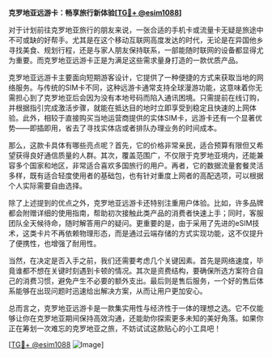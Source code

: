 **克罗地亚远游卡：畅享旅行新体验[[TG💪+ @esim1088](https://t.me/s/esim1088)]**

对于计划前往克罗地亚旅行的朋友来说，一张合适的手机卡或流量卡无疑是旅途中不可或缺的好帮手。尤其是在这个移动互联网高度发达的时代，无论是在异国他乡寻找美食、规划行程，还是与家人朋友保持联系，一部能随时联网的设备都显得尤为重要。而克罗地亚远游卡正是为满足这些需求量身打造的一款优质产品。

克罗地亚远游卡主要面向短期游客设计，它提供了一种便捷的方式来获取当地的网络服务。与传统的SIM卡不同，这种远游卡通常支持全球漫游功能，这意味着你无需担心到了克罗地亚后会因为没有本地号码而陷入通讯困境。只需提前在线订购，并根据指引完成激活步骤，就能在抵达目的地时立即享受到稳定且快速的上网体验。此外，相较于直接购买当地运营商提供的实体SIM卡，远游卡还有一个显著优势——即插即用，省去了寻找实体店或者排队办理业务的时间成本。

那么，这款卡具体有哪些亮点呢？首先，它的价格非常亲民，适合预算有限但又希望获得良好通信质量的人群。其次，覆盖范围广，不仅限于克罗地亚境内，还能兼容多个国家和地区，非常适合喜欢多国旅行的用户。再者，它的数据流量套餐灵活多样，既有适合轻度使用者的基础包，也有针对重度上网者的高配选项，可以根据个人实际需要自由选择。

除了上述提到的优点之外，克罗地亚远游卡还特别注重用户体验。比如，许多品牌都会附赠详细的使用指南，帮助初次接触此类产品的消费者快速上手；同时，客服团队全天候待命，随时解答用户的疑问。更重要的是，由于采用了先进的eSIM技术，这类卡片不再依赖物理形态，而是通过云端存储的方式实现功能，这不仅提升了便携性，也增强了耐用性。

当然，在决定是否入手之前，我们还需要考虑几个关键因素。首先是网络速度，毕竟谁都不想在关键时刻遇到卡顿的情况。其次是资费结构，要确保所选方案符合自己的消费习惯，避免产生不必要的额外支出。最后则是售后服务，一个好的售后体系能够在出现问题时迅速给出解决方案，从而让用户更加安心。

总而言之，克罗地亚远游卡是一款集实用性与经济性于一体的理想之选。它不仅能够让你在克罗地亚期间保持高效沟通，还能助你探索更多未知的美好角落。如果你正在筹划一次难忘的克罗地亚之旅，不妨试试这款贴心的小工具吧！

[[TG💪+ @esim1088](https://t.me/s/esim1088) ![Image](https://i.postimg.cc/4NQfJmqS/Snipaste-2025-05-13-00-14-12.png)]